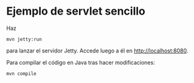 
# Ejemplo de servlet sencillo

Haz

~~~
mvn jetty:run
~~~

para lanzar el servidor Jetty. Accede luego a él en [http://localhost:8080](http://localhost:8080).

Para compilar el código en Java tras hacer modificaciones:

~~~
mvn compile
~~~

